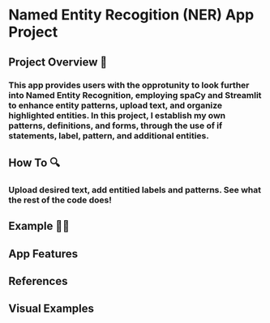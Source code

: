 # Named Entity Recogition (NER) App Project 

## Project Overview 📖
### This app provides users with the opprotunity to look further into Named Entity Recognition, employing spaCy and Streamlit to enhance entity patterns, upload text, and organize highlighted entities. In this project, I establish my own patterns, definitions, and forms, through the use of if statements, label, pattern, and additional entities. 

## How To 🔍
### Upload desired text, add entitied labels and patterns. See what the rest of the code does! 

## Example 🤔📲

## App Features 

## References 

## Visual Examples